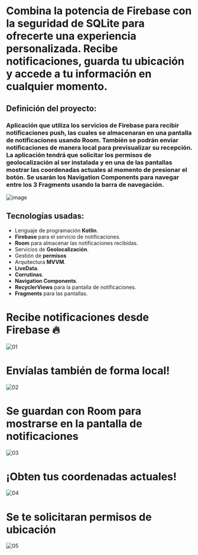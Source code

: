 # Combina la potencia de Firebase con la seguridad de SQLite para ofrecerte una experiencia personalizada. Recibe notificaciones, guarda tu ubicación y accede a tu información en cualquier momento.

## Definición del proyecto: 
### Aplicación que utiliza los servicios de **Firebase** para recibir notificaciones push, las cuales se almacenaran en una pantalla de notificaciones usando **Room**. También se podrán enviar notificaciones de manera local para previsualizar su recepción. La aplicación tendrá que solicitar los **permisos de geolocalización** al ser instalada y en una de las pantallas **mostrar las coordenadas actuales** al momento de presionar el botón. Se usarán los **Navigation Components** para navegar entre los 3 **Fragments** usando la barra de navegación. 

![image](https://github.com/user-attachments/assets/cb4d98d3-0d84-4433-8933-634c0c7e5bdc)

## Tecnologías usadas:
- Lenguaje de programación **Kotlin**.
- **Firebase** para el servicio de notificaciones.
- **Room** para almacenar las notificaciones recibidas.
- Servicios de **Geolocalización**.
- Gestión de **permisos**
- Arquitectura **MVVM**.
- **LiveData**.
- **Corrutinas**.
- **Navigation Components**.
- **RecyclerViews** para la pantalla de notificaciones.
- **Fragments** para las pantallas.

# Recibe notificaciones desde Firebase 🔥
![01](https://github.com/user-attachments/assets/0156f64d-f1de-4fb6-9fa0-0a5bb8c88a78) 
# Envíalas también de forma local!
![02](https://github.com/user-attachments/assets/ef717cf9-6af0-4243-bce4-a5f2c5f6165a)
# Se guardan con Room para mostrarse en la pantalla de notificaciones
![03](https://github.com/user-attachments/assets/66103c46-5028-4e9a-ba74-7b1c4e7cf6c6)
# ¡Obten tus coordenadas actuales!
![04](https://github.com/user-attachments/assets/8ce4b5a0-4b1d-4543-8a3e-70fd5878e93c)
# Se te solicitaran permisos de ubicación
![05](https://github.com/user-attachments/assets/724edb6d-6a79-4ef4-aa62-e3c15df433e3)
